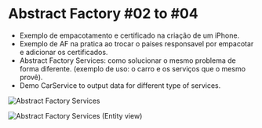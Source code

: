 # Abstract Factory #02 to #04

- Exemplo de empacotamento e certificado na criação de um iPhone.
- Exemplo de AF na pratica ao trocar o paises responsavel por empacotar e adicionar os certificados.
- Abstract Factory Services: como solucionar o mesmo problema de forma diferente. (exemplo de uso: o carro e os serviços que o mesmo provê).
- Demo CarService to output data for different type of services.

![Abstract Factory Services](https://l0w0rg.dm.files.1drv.com/y4mxubsD8s-c4wHh3QHU14-NUg4t8sxY6BS3J1ivUpihed-Vw4WaukgYbRVV0l9LmItmnrEM0_LIBEejxqxSOJHZ4VFvxjd8No30rUyEgjPUVE_Jv_wkICUxoYNA9Sz_uqYGgKDPjqaMkn5xUpcML1ukD__lyqBAP_NHUx54tPjT_6Mxap-UGHn94nQ83Zyb8fxtowSnstkF-aeHG9lQKNwAQ/Abstract%20Factory%20Services%20-%20como%20solucionar%20o%20mesmo%20problema%20de%20forma%20diferente..png?psid=1 "Abstract Factory Services")

![Abstract Factory Services (Entity view)](https://mkw0rg.dm.files.1drv.com/y4mMkuAKyegWSbnpKJ5XV-YyRp1GFutSGgTkur5fBzrH-2dMYA9ln6zPaK2L0iqZ7B5u6AqUdDiIEfuFIPKTHnkbfMj3z5K4HBuMu3CO9A9jD-0YZ93TohgZvWHycclRHWxdl0T1tMSw3a6mRRmj-NVBM9AXYYNZv7Lz_ugzMXYSPYpehHahekdeVtGKJ6qIt_yZB2psu7k29evO-xcAGAArQ/Abstract%20Factory%20Services%20%28Entity%20view%29.png?psid=1 "Abstract Factory Services (Entity view)")

